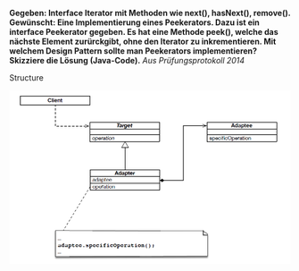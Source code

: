 __Gegeben: Interface Iterator<E> mit Methoden wie next(), hasNext(), remove(). Gewünscht: Eine Implementierung eines Peekerators. Dazu ist ein interface Peekerator<E> gegeben. Es hat eine Methode peek(), welche das nächste Element zurürckgibt, ohne den Iterator zu inkrementieren. Mit welchem Design Pattern sollte man Peekerators implementieren? Skizziere die Lösung (Java-Code).__
*Aus Prüfungsprotokoll 2014*

Structure

![structure](structure.PNG "Structure")